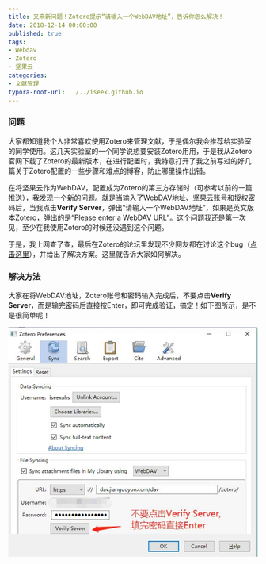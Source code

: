 ```yaml
---
title: 又来新问题！Zotero提示“请输入一个WebDAV地址”，告诉你怎么解决！
date: 2018-12-14 00:00:00
published: true
tags:
- Webdav
- Zotero
- 坚果云
categories:
- 文献管理
typora-root-url: ../../iseex.github.io
---
```


### 问题

大家都知道我个人非常喜欢使用Zotero来管理文献，于是偶尔我会推荐给实验室的同学使用。这几天实验室的一个同学说想要安装Zotero用用，于是我从Zotero官网下载了Zotero的最新版本，在进行配置时，我特意打开了我之前写过的好几篇关于Zotero配置的一些步骤和难点的博客，防止哪里操作出错。

在将坚果云作为WebDAV，配置成为Zotero的第三方存储时（可参考以前的一篇[推送](https://iseex.github.io/2018-08/zotero-webdav/)），我发现一个新的问题。就是当输入了WebDAV地址、坚果云账号和授权密码后，当我点击**Verify Server**，弹出“请输入一个WebDAV地址”，如果是英文版本Zotero，弹出的是“Please enter a WebDAV URL”。这个问题我还是第一次见，至少在我使用Zotero的时候还没遇到这个问题。

于是，我上网查了查，最后在Zotero的论坛里发现不少网友都在讨论这个bug（[点击这里](https://forums.zotero.org/discussion/67182/webdav-error-please-enter-a-webdav-url)），并给出了解决方案。这里就告诉大家如何解决。

### 解决方法

大家在将WebDAV地址，Zotero账号和密码输入完成后，不要点击**Verify Server**，而是输完密码后直接按Enter，即可完成验证，搞定！如下图所示，是不是很简单呢！

![](/assets/images/posts/zotero/webdav_problem.jpg)